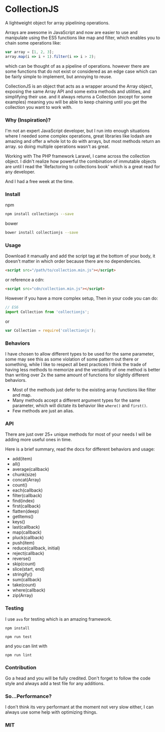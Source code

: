 # CollectionJS

A lightweight object for array pipelining operations.

Arrays are awesome in JavaScript and now are easier to use and manipulate using the ES5 functions like map and filter, which enables you to chain some operations like:

```JavaScript
var array = [1, 2, 3];
array.map(i => i + 1).filter(i => i > 2);
```
which can be thought of as a pipeline of operations. however there are some functions that do not exist or considered as an edge case which can be fairly simple to implement, but annoying to reuse.

CollectionJS is an object that acts as a wrapper around the Array object, exposing the same Array API and some extra methods and utilities, and simplifying their use. and it always returns a Collection (except for some examples) meaning you will be able to keep chaining until you get the collection you want to work with.

### Why (Inspiration)?
I'm not an expert JavaScript developer, but I run into enough situations where I needed some complex operations, great libraries like lodash are amazing and offer a whole lot to do with arrays, but most methods return an array. so doing multiple operations wasn't as great.

Working with The PHP framework Laravel, I came across the collection object. I didn't realize how powerful the combination of immutable objects are until I read the 'Refactoring to collections book' which is a great read for any developer.

And I had a free week at the time.

### Install

npm

```bash
npm install collectionjs --save
```

bower

```bash
bower install collectionjs --save
```

### Usage

Download it manually and add the script tag at the bottom of your body, it doesn't matter in which order because there are no dependencies.
```html
<script src="/path/to/collection.min.js"></script>
```
or reference a cdn:
```html
<script src="cdn/collection.min.js"></script>
```

However if you have a more complex setup, Then in your code you can do:

```JavaScript
// ES6
import Collection from 'collectionjs';
```

or

```JavaScript
var Collection = require('collectionjs');
```

### Behaviors
I have chosen to allow different types to be used for the same parameter, some may see this as some violation of some pattern out there or something, while I like to respect all best practices I think the trade of having less methods to memorize and the versatility of one method is better than writing over 2x the same amount of functions for slightly different behaviors.

* Most of the methods just defer to the existing array functions like filter and map.
* Many methods accept a different argument types for the same parameter, which will dictate its behavior like `where()` and `first()`.
* Few methods are just an alias.


### API
There are just over 25+ unique methods for most of your needs I will be adding more useful ones in time.

Here is a brief summary, read the docs for different behaviors and usage:

* add(item)
* all()
* average(callback)
* chunk(size)
* concat(Array)
* count()
* each(callback)
* filter(callback)
* find(index)
* first(callback)
* flatten(deep)
* getItems()
* keys()
* last(callback)
* map(callback)
* pluck(callback)
* push(item)
* reduce(callback, initial)
* reject(callback)
* reverse()
* skip(count)
* slice(start, end)
* stringify()
* sum(callback)
* take(count)
* where(callback)
* zip(Array)


### Testing

I use `ava` for testing which is an amazing framework.

`npm install`

`npm run test`

and you can lint with

`npm run lint`

### Contribution

Go a head and you will be fully credited.
Don't forget to follow the code style and always add a test file for any additions.


### So...Performance?

I don't think its very performant at the moment not very slow either, I can always use some help with optimizing things.


### MIT
